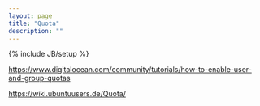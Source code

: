 ```yaml
---
layout: page
title: "Quota"
description: ""
---
```

{% include JB/setup %}







https://www.digitalocean.com/community/tutorials/how-to-enable-user-and-group-quotas

https://wiki.ubuntuusers.de/Quota/



